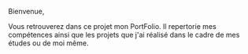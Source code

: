 Bienvenue,

Vous retrouverez dans ce projet mon PortFolio.
Il repertorie mes compétences ainsi que les projets que j'ai réalisé dans le cadre de mes études ou de moi même.
